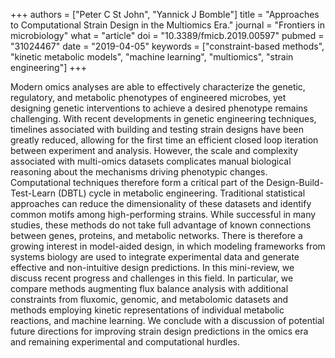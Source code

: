 +++
authors = ["Peter C St John", "Yannick J Bomble"]
title = "Approaches to Computational Strain Design in the Multiomics Era."
journal = "Frontiers in microbiology"
what = "article"
doi = "10.3389/fmicb.2019.00597"
pubmed = "31024467"
date = "2019-04-05"
keywords = ["constraint-based methods", "kinetic metabolic models", "machine learning", "multiomics", "strain engineering"]
+++

Modern omics analyses are able to effectively characterize the genetic, regulatory, and metabolic phenotypes of engineered microbes, yet designing genetic interventions to achieve a desired phenotype remains challenging. With recent developments in genetic engineering techniques, timelines associated with building and testing strain designs have been greatly reduced, allowing for the first time an efficient closed loop iteration between experiment and analysis. However, the scale and complexity associated with multi-omics datasets complicates manual biological reasoning about the mechanisms driving phenotypic changes. Computational techniques therefore form a critical part of the Design-Build-Test-Learn (DBTL) cycle in metabolic engineering. Traditional statistical approaches can reduce the dimensionality of these datasets and identify common motifs among high-performing strains. While successful in many studies, these methods do not take full advantage of known connections between genes, proteins, and metabolic networks. There is therefore a growing interest in model-aided design, in which modeling frameworks from systems biology are used to integrate experimental data and generate effective and non-intuitive design predictions. In this mini-review, we discuss recent progress and challenges in this field. In particular, we compare methods augmenting flux balance analysis with additional constraints from fluxomic, genomic, and metabolomic datasets and methods employing kinetic representations of individual metabolic reactions, and machine learning. We conclude with a discussion of potential future directions for improving strain design predictions in the omics era and remaining experimental and computational hurdles.